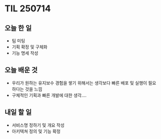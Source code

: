 # TIL 250714

## 오늘 한 일
- 팀 미팅
- 기획 확정 및 구체화
- 기능 명세 작성

## 오늘 배운 것
- 우리가 원하는 유지보수 경험을 쌓기 위해서는 생각보다 빠른 배포 및 실행이 필요하다는 것을 느낌
- 구체적인 기획과 빠른 개발에 대한 생각....

## 내일 할 일
- 서비스명 정하기 및 개요 작성
- 아키텍쳐 정의 및 기능 확정